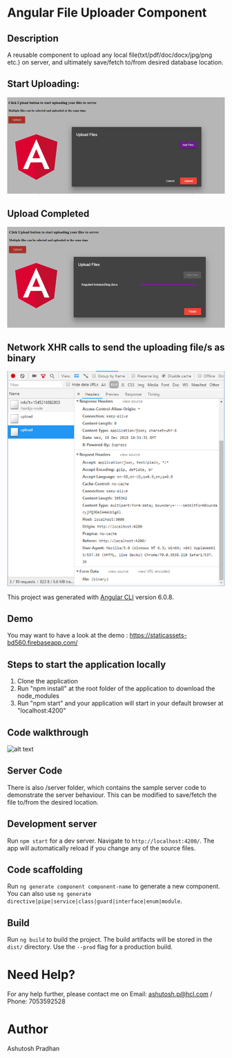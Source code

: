 # Angular File Uploader Component

## Description
A reusable component to upload any local file(txt/pdf/doc/docx/jpg/png etc.) on server, and ultimately save/fetch to/from desired database location.

## Start Uploading:
![alt text](https://github.com/AshuHCL/angular-file-upload-component/blob/master/assets/startUploading.PNG)

## Upload Completed
![alt text](https://github.com/AshuHCL/angular-file-upload-component/blob/master/assets/endUploading.PNG)

## Network XHR calls to send the uploading file/s as binary
![alt text](https://github.com/AshuHCL/angular-file-upload-component/blob/master/assets/NetworkRequest.PNG)

This project was generated with [Angular CLI](https://github.com/angular/angular-cli) version 6.0.8.

## Demo
You may want to have a look at the demo : https://staticassets-bd560.firebaseapp.com/

## Steps to start the application locally
1. Clone the application
2. Run "npm install" at the root folder of the application to download the node_modules
3. Run "npm start" and your application will start in your default browser at "localhost:4200"

## Code walkthrough
![alt text](https://github.com/AshuHCL/angular-file-upload-component/blob/master/assets/codeWalkthrough.PNG)

## Server Code
There is also /server folder, which contains the sample server code to demonstrate the server behaviour. This can be modified to save/fetch the file to/from the desired location.

## Development server
Run `npm start` for a dev server. Navigate to `http://localhost:4200/`. The app will automatically reload if you change any of the source files.

## Code scaffolding
Run `ng generate component component-name` to generate a new component. You can also use `ng generate directive|pipe|service|class|guard|interface|enum|module`.

## Build
Run `ng build` to build the project. The build artifacts will be stored in the `dist/` directory. Use the `--prod` flag for a production build.

# Need Help?
For any help further, please contact me on Email: ashutosh.p@hcl.com / Phone: 7053592528

# Author
Ashutosh Pradhan
